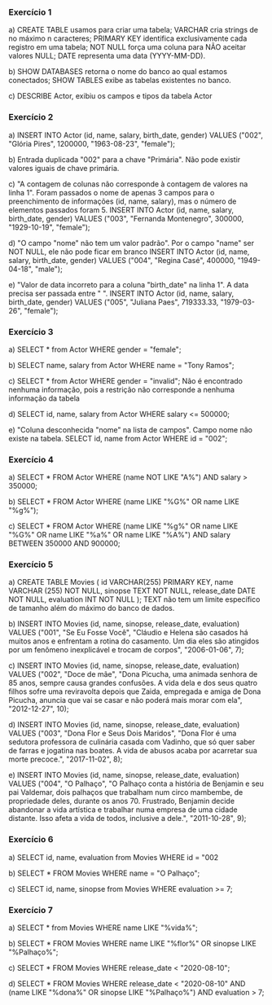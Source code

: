 ### Exercício 1
a) CREATE TABLE usamos para criar uma tabela; VARCHAR cria strings de no máximo n caracteres; PRIMARY KEY identifica exclusivamente cada registro em uma tabela; NOT NULL força uma coluna para NÃO aceitar valores NULL; DATE representa uma data (YYYY-MM-DD).

b) SHOW DATABASES retorna o nome do banco ao qual estamos conectados; SHOW TABLES exibe as tabelas existentes no banco.

c) DESCRIBE Actor, exibiu os campos e tipos da tabela Actor


### Exercício 2
a) INSERT INTO Actor (id, name, salary, birth_date, gender)
VALUES ("002", "Glória Pires", 1200000, "1963-08-23", "female");

b) Entrada duplicada "002" para a chave "Primária". Não pode existir valores iguais de chave primária.

c) "A contagem de colunas não corresponde à contagem de valores na linha 1". Foram passados o nome de apenas 3 campos para o preenchimento de informações (id, name, salary), mas o número de elementos passados foram 5.
INSERT INTO Actor (id, name, salary, birth_date, gender)
VALUES ("003", "Fernanda Montenegro", 300000, "1929-10-19", "female");

d) "O campo "nome" não tem um valor padrão". Por o campo "name" ser NOT NULL, ele não pode ficar em branco
INSERT INTO Actor (id, name, salary, birth_date, gender)
VALUES ("004", "Regina Casé", 400000, "1949-04-18", "male");

e) "Valor de data incorreto para a coluna "birth_date" na linha 1". A data precisa ser passada entre " ".
INSERT INTO Actor (id, name, salary, birth_date, gender)
VALUES ("005", "Juliana Paes", 719333.33, "1979-03-26", "female");

### Exercício 3

a) SELECT * from Actor 
   WHERE gender = "female";
   
b) SELECT name, salary from Actor 
   WHERE name = "Tony Ramos";
   
c) SELECT * from Actor 
   WHERE gender = "invalid";
   Não é encontrado nenhuma informação, pois a restrição não corresponde a nenhuma informação da tabela
   
d) SELECT id, name, salary from Actor 
   WHERE salary <= 500000;
   
e) "Coluna desconhecida "nome" na lista de campos". Campo nome não existe na tabela. 
    SELECT id, name from Actor 
    WHERE id = "002";
    

### Exercício 4

a) SELECT * FROM Actor
   WHERE (name NOT LIKE "A%") AND salary > 350000;
   
b) SELECT * FROM Actor
   WHERE (name LIKE "%G%" OR name LIKE "%g%");
   
c) SELECT * FROM Actor
   WHERE (name LIKE "%g%" OR name LIKE "%G%" OR name LIKE "%a%" OR name LIKE "%A%")
   AND salary BETWEEN 350000 AND 900000;
   
   
### Exercício 5

a) CREATE TABLE Movies (
     id VARCHAR(255) PRIMARY KEY,
     name VARCHAR (255) NOT NULL,
     sinopse TEXT NOT NULL,
     release_date DATE NOT NULL,
     evaluation INT NOT NULL
   );
   TEXT não tem um limite específico de tamanho além do máximo do banco de dados.
   
   
b) INSERT INTO Movies (id, name, sinopse, release_date, evaluation)
VALUES ("001", "Se Eu Fosse Você", 
"Cláudio e Helena são casados há muitos anos e enfrentam a rotina do casamento. 
Um dia eles são atingidos por um fenômeno inexplicável e trocam de corpos", "2006-01-06", 7);


c) INSERT INTO Movies (id, name, sinopse, release_date, evaluation)
VALUES ("002", "Doce de mãe", 
"Dona Picucha, uma animada senhora de 85 anos, sempre causa grandes confusões. 
A vida dela e dos seus quatro filhos sofre uma reviravolta depois que Zaida, empregada e 
amiga de Dona Picucha, anuncia que vai se casar e não poderá mais morar com ela", "2012-12-27", 10);


d) INSERT INTO Movies (id, name, sinopse, release_date, evaluation)
VALUES ("003", "Dona Flor e Seus Dois Maridos", 
"Dona Flor é uma sedutora professora de culinária casada com Vadinho, que só quer saber de farras e jogatina 
nas boates. A vida de abusos acaba por acarretar sua morte precoce.", "2017-11-02", 8);


e) INSERT INTO Movies (id, name, sinopse, release_date, evaluation)
VALUES ("004", "O Palhaço", 
"O Palhaço conta a história de Benjamin e seu pai Valdemar, dois palhaços que trabalham num circo 
mambembe, de propriedade deles, durante os anos 70. Frustrado, Benjamin decide abandonar a vida 
artística e trabalhar numa empresa de uma cidade distante. Isso afeta a vida de todos, inclusive a 
dele.", "2011-10-28", 9);


### Exercício 6

a) SELECT id, name, evaluation from Movies 
   WHERE id = "002
  
b) SELECT * FROM Movies
   WHERE name = "O Palhaço";
   
c) SELECT id, name, sinopse from Movies 
   WHERE evaluation >= 7;
   
   
### Exercício 7

a) SELECT * from Movies 
  WHERE name LIKE "%vida%";
  
b) SELECT * FROM Movies
   WHERE name LIKE "%flor%" OR sinopse LIKE "%Palhaço%";
   
c) SELECT * FROM Movies
   WHERE release_date < "2020-08-10";
   
d) SELECT * FROM Movies
   WHERE release_date < "2020-08-10" AND 
   (name LIKE "%dona%" OR
   sinopse LIKE "%Palhaço%") AND evaluation > 7;
